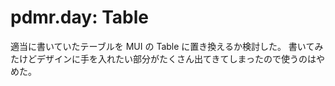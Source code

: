 # pdmr.day: Table

適当に書いていたテーブルを MUI の Table に置き換えるか検討した。
書いてみたけどデザインに手を入れたい部分がたくさん出てきてしまったので使うのはやめた。
